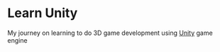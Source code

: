 # Learn Unity

My journey on learning to do 3D game development using [Unity](https://unity.com) game engine
